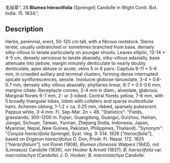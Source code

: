 毛毡草",
28.**Blumea hieraciifolia** (Sprengel) Candolle in Wight Contr. Bot. India. 15. 1834.",

## Description
Herbs, perennial, erect, 50-120 cm tall, with a fibrous rootstock. Stems terete, usually unbranched or sometimes branched from base, densely silky-villous to lanate particularly on younger shoots. Leaves elliptic, 12-14 × 4-5 cm, densely sericeous to lanate abaxially, silky-villous adaxially, base attenuate into petiole, margin minutely denticulate to nearly doubly denticulate, apex obtuse or acute; veins 5 or 6 pairs. Capitula 9-11 × 5-6 mm, in crowded axillary and terminal clusters, forming dense interrupted spicate synflorescences, sessile. Involucre globose-lanceolate, 3-4 × 0.6-0.7 mm, densely silky villous abaxially; phyllaries linear, 6-7 × 0.5-0.6 mm, margins ciliate. Receptacle convex, 2-4 mm in diam., alveolate, glabrous. Marginal florets 6-7 mm, 2- or 3-lobed. Central florets yellow, 7-8 mm, with 5 broadly triangular lobes, lobes with colleters and sparse multicellular hairs. Achenes oblong, 1-1.2 × ca. 0.25 mm, ribbed, sparsely pubescent. Pappus white, 3-4 mm. Fl. Sep-Mar. 2*n* = 48.
  "Statistics": "Fields, grasslands; 300-1200 m. Fujian, Guangdong, Guangxi, Guizhou, Hainan, Jiangxi, Sichuan, Taiwan, Yunnan, Zhejiang [India, Indonesia, Japan, Myanmar, Nepal, New Guinea, Pakistan, Philippines, Thailand].
  "Synonym": "*Conyza hieraciifolia* Sprengel, Syst. Veg. 3: 514. 1826 [*\"hieracifolia\"*], based on *Erigeron hieraciifolius* D. Don, Prodr. Fl. Nepal. 172. 1825 [*\"hieracifolium\"*], not Poiret (1808); *Blumea chinensis* Walpers (1843), not (Linnaeus) Candolle (1836), nor Hooker &amp; Arnott (1837); *B. hieraciifolia* var. *macrostachya* (Candolle) J. D. Hooker; *B. macrostachya* Candolle.
